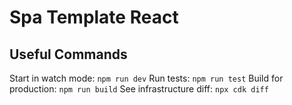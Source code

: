# Spa Template React


## Useful Commands

Start in watch mode: `npm run dev`
Run tests: ```npm run test```
Build for production: ```npm run build```
See infrastructure diff: ```npx cdk diff```
